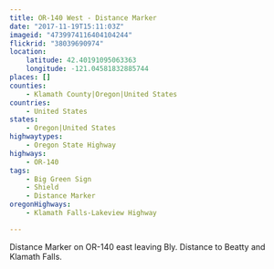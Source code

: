 ```yaml
---
title: OR-140 West - Distance Marker
date: "2017-11-19T15:11:03Z"
imageid: "4739974116404104244"
flickrid: "38039690974"
location:
    latitude: 42.40191095063363
    longitude: -121.04581832885744
places: []
counties:
    - Klamath County|Oregon|United States
countries:
    - United States
states:
    - Oregon|United States
highwaytypes:
    - Oregon State Highway
highways:
    - OR-140
tags:
    - Big Green Sign
    - Shield
    - Distance Marker
oregonHighways:
    - Klamath Falls-Lakeview Highway

---
```

Distance Marker on OR-140 east leaving Bly.  Distance to Beatty and Klamath Falls.